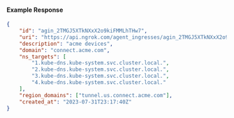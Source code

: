 <!-- Code generated for API Clients. DO NOT EDIT. -->

#### Example Response

```json
{
	"id": "agin_2TMGJ5XTkNXxX2o9kiFMMLhTHw7",
	"uri": "https://api.ngrok.com/agent_ingresses/agin_2TMGJ5XTkNXxX2o9kiFMMLhTHw7",
	"description": "acme devices",
	"domain": "connect.acme.com",
	"ns_targets": [
		"1.kube-dns.kube-system.svc.cluster.local.",
		"2.kube-dns.kube-system.svc.cluster.local.",
		"3.kube-dns.kube-system.svc.cluster.local.",
		"4.kube-dns.kube-system.svc.cluster.local."
	],
	"region_domains": ["tunnel.us.connect.acme.com"],
	"created_at": "2023-07-31T23:17:40Z"
}
```
